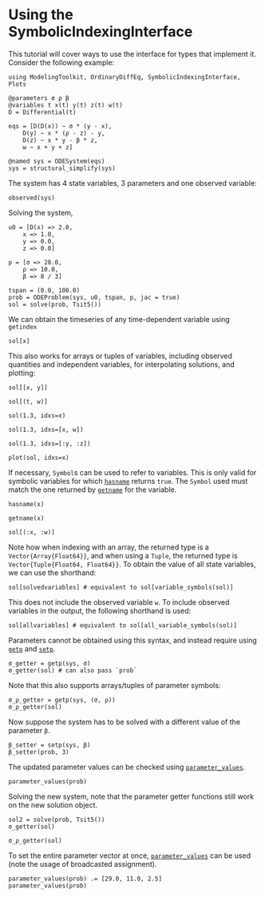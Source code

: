 # Using the SymbolicIndexingInterface

This tutorial will cover ways to use the interface for types that implement it.
Consider the following example:

```@example Usage
using ModelingToolkit, OrdinaryDiffEq, SymbolicIndexingInterface, Plots

@parameters σ ρ β
@variables t x(t) y(t) z(t) w(t)
D = Differential(t)

eqs = [D(D(x)) ~ σ * (y - x),
    D(y) ~ x * (ρ - z) - y,
    D(z) ~ x * y - β * z,
    w ~ x + y + z]

@named sys = ODESystem(eqs)
sys = structural_simplify(sys)
```

The system has 4 state variables, 3 parameters and one observed variable:
```@example Usage
observed(sys)
```

Solving the system,
```@example Usage
u0 = [D(x) => 2.0,
    x => 1.0,
    y => 0.0,
    z => 0.0]

p = [σ => 28.0,
    ρ => 10.0,
    β => 8 / 3]

tspan = (0.0, 100.0)
prob = ODEProblem(sys, u0, tspan, p, jac = true)
sol = solve(prob, Tsit5())
```

We can obtain the timeseries of any time-dependent variable using `getindex`
```@example Usage
sol[x]
```

This also works for arrays or tuples of variables, including observed quantities and
independent variables, for interpolating solutions, and plotting:
```@example Usage
sol[[x, y]]
```

```@example Usage
sol[(t, w)]
```

```@example Usage
sol(1.3, idxs=x)
```

```@example Usage
sol(1.3, idxs=[x, w])
```

```@example Usage
sol(1.3, idxs=[:y, :z])
```

```@example Usage
plot(sol, idxs=x)
```

If necessary, `Symbol`s can be used to refer to variables. This is only valid for
symbolic variables for which [`hasname`](@ref) returns `true`. The `Symbol` used must
match the one returned by [`getname`](@ref) for the variable.
```@example Usage
hasname(x)
```

```@example Usage
getname(x)
```

```@example Usage
sol[(:x, :w)]
```

Note how when indexing with an array, the returned type is a `Vector{Array{Float64}}`,
and when using a `Tuple`, the returned type is `Vector{Tuple{Float64, Float64}}`.
To obtain the value of all state variables, we can use the shorthand:
```@example Usage
sol[solvedvariables] # equivalent to sol[variable_symbols(sol)]
```

This does not include the observed variable `w`. To include observed variables in the
output, the following shorthand is used:
```@example Usage
sol[allvariables] # equivalent to sol[all_variable_symbols(sol)]
```

Parameters cannot be obtained using this syntax, and instead require using [`getp`](@ref) and [`setp`](@ref).

```@example Usage
σ_getter = getp(sys, σ)
σ_getter(sol) # can also pass `prob`
```

Note that this also supports arrays/tuples of parameter symbols:

```@example Usage
σ_ρ_getter = getp(sys, (σ, ρ))
σ_ρ_getter(sol) 
```

Now suppose the system has to be solved with a different value of the parameter `β`.

```@example Usage
β_setter = setp(sys, β)
β_setter(prob, 3)
```

The updated parameter values can be checked using [`parameter_values`](@ref).

```@example Usage
parameter_values(prob)
```

Solving the new system, note that the parameter getter functions still work on the new
solution object.

```@example Usage
sol2 = solve(prob, Tsit5())
σ_getter(sol)
```

```@example Usage
σ_ρ_getter(sol)
```

To set the entire parameter vector at once, [`parameter_values`](@ref) can be used
(note the usage of broadcasted assignment).

```@example Usage
parameter_values(prob) .= [29.0, 11.0, 2.5]
parameter_values(prob)
```
